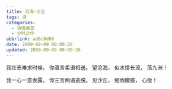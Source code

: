 ```yaml
---
title: 沧海·沙丘
tags: 诗
categories:
  - 诗情画意
  - 少时之作
abbrlink: ad8c8d88
date: 2009-09-09 00:00:26
updated: 2009-09-09 00:00:26
---
```

我壮志难求时候，
你温言柔语相送。
望沧海，
似水情长流，
荡九洲！

我一心一意表露，
你三言两语逃脱。
见沙丘，
细雨朦胧，
心瘦！